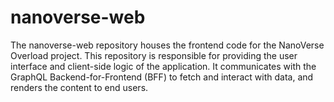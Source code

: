 # nanoverse-web
The nanoverse-web repository houses the frontend code for the NanoVerse Overload project. This repository is responsible for providing the user interface and client-side logic of the application. It communicates with the GraphQL Backend-for-Frontend (BFF) to fetch and interact with data, and renders the content to end users.
